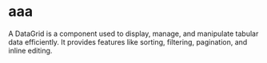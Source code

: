 # aaa
A DataGrid is a component used to display, manage, and manipulate tabular data efficiently. It provides features like sorting, filtering, pagination, and inline editing.
